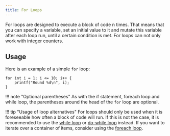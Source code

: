 ```yaml
---
title: For Loops
---
```


For loops are designed to execute a block of code n times. That means that you can specify a variable, set an initial value to it
and mutate this variable after each loop run, until a certain condition is met. For loops can not only work with integer counters.

## Usage

Here is an example of a simple `for` loop:
```spice
for int i = 1; i <= 10; i++ {
	printf("Round %d\n", i);
}
```

!!! note "Optional parentheses"
    As with the if statement, foreach loop and while loop, the parentheses around the head of the `for` loop are optional.

!!! tip "Usage of loop alternatives"
    For loops should only be used when it is foreseeable how often a block of code will run. If this is not the case, it
    is recommended to use the [while loop](while-loops.md) or [do-while loop](do-while-loops.md) instead. If you want to
    iterate over a container of items, consider using the [foreach loop](foreach-loops.md).
